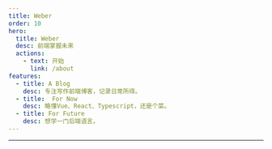```yaml
---
title: Weber
order: 10
hero:
  title: Weber
  desc: 前端掌握未来
  actions:
    - text: 开始
      link: /about
features:
  - title: A Blog
    desc: 专注写作前端博客，记录日常所得。
  - title:  For Now
    desc: 略懂Vue、React、Typescript，还是个菜。
  - title: For Future
    desc: 想学一门后端语言。
---
```


---
